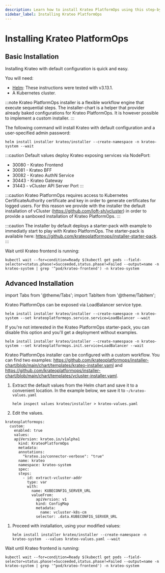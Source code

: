 ```yaml
---
description: Learn how to install Krateo PlatformOps using this step-by-step guide
sidebar_label: Installing Krateo PlatformOps
---
```


# Installing Krateo PlatformOps

## Basic Installation

Installing Krateo with default configuration is quick and easy.

You will need:

* [Helm](https://helm.sh/docs/): These instructions were tested with v3.13.1.
* A Kubernetes cluster.

:::note
Krateo PlatformOps installer is a flexible workflow engine that execute sequential steps. The installer-chart is a helper that provider already baked configurations for Krateo PlatformOps. It is however possible to implement a custom installer.
:::

The following command will install Krateo with default configuration and a user-specified admin password:

```shell
helm install installer krateo/installer --create-namespace -n krateo-system --wait
```
:::caution
Default values deploy Krateo exposing services via NodePort:
* 30080 - Krateo Frontend
* 30081 - Krateo BFF
* 30082 - Krateo AuthN Service
* 30443 - Krateo Gateway
* 31443 - vCluster API Server Port
:::

:::caution
Krateo PlatformOps requires access to Kubernetes CertificateAuthority certificate and key in order to generate certificates for logged users.
For this reason we provide with the installer the default installation of vCluster (https://github.com/loft-sh/vcluster) in order to provide a sanboxed installation of Krateo PlatformOps.
:::

:::caution
The installer by default deploys a starter-pack with example to immediatly start to play with Krateo PlatformOps. The starter-pack is available here: https://github.com/krateoplatformops/installer-starter-pack.
:::

Wait until Krateo frontend is running:

```shell
kubectl wait --for=condition=Ready $(kubectl get pods --field-selector=status.phase!=Succeeded,status.phase!=Failed --output=name -n krateo-system | grep '^pod/krateo-frontend') -n krateo-system
```

## Advanced Installation

import Tabs from '@theme/Tabs';
import TabItem from '@theme/TabItem';

<Tabs groupId="local-cluster-start">
<TabItem value="kind" label="LoadBalancer with external IP">

Krateo PlatformOps can be exposed via LoadBalancer service type.

```shell
helm install installer krateo/installer --create-namespace -n krateo-system --set krateoplatformops.service.service=LoadBalancer --wait
```

</TabItem>
<TabItem value="disable" label="Disable starter-pack">

If you're not interested in the Krateo PlatformOps starter-pack, you can disable this option and you'll get a deployment without examples.

```shell
helm install installer krateo/installer --create-namespace -n krateo-system --set krateoplatformops.init.service=LoadBalancer --wait
```

</TabItem>
<TabItem value="custom" label="Custom">

Krateo PlatformOps installer can be configured with a custom workflow. You can find two examples: https://github.com/krateoplatformops/installer-chart/blob/main/chart/templates/krateo-installer.yaml and https://github.com/krateoplatformops/installer-chart/blob/main/chart/templates/vcluster-installer.yaml.

1. Extract the default values from the Helm chart and save it to a convenient
   location. In the example below, we save it to `~/krateo-values.yaml`

   ```shell
   helm inspect values krateo/installer > krateo-values.yaml
   ```

1. Edit the values.

  ```shell
  krateoplatformops:
    custom:
      enabled: true
      values:
      apiVersion: krateo.io/v1alpha1
        kind: KrateoPlatformOps
        metadata:
        annotations:
          "krateo.io/connector-verbose": "true"
        name: krateo
        namespace: krateo-system
        spec:
        steps:
          - id: extract-vcluster-addr
            type: var
            with:
              name: KUBECONFIG_SERVER_URL
              valueFrom:
                apiVersion: v1
                kind: ConfigMap
                metadata:
                  name: vcluster-k8s-cm
                selector: .data.KUBECONFIG_SERVER_URL
  ```

1. Proceed with installation, using your modified values:

   ```shell
   helm install installer krateo/installer --create-namespace -n krateo-system  --values krateo-values.yaml --wait
   ```

</TabItem>
</Tabs>

Wait until Krateo frontend is running:

```shell
kubectl wait --for=condition=Ready $(kubectl get pods --field-selector=status.phase!=Succeeded,status.phase!=Failed --output=name -n krateo-system | grep '^pod/krateo-frontend') -n krateo-system
```
